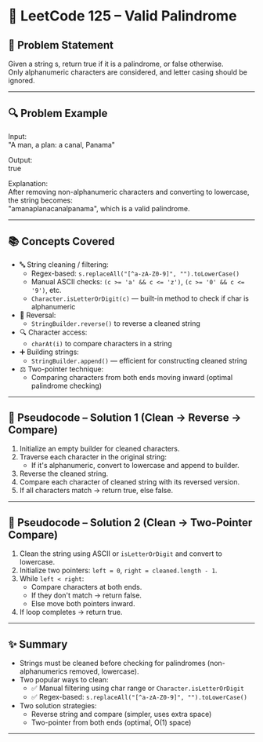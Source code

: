 # 📘 LeetCode 125 – Valid Palindrome

## 🧠 Problem Statement  
Given a string s, return true if it is a palindrome, or false otherwise.  
Only alphanumeric characters are considered, and letter casing should be ignored.

---

## 🔍 Problem Example

Input:  
"A man, a plan: a canal, Panama"  

Output:  
true  

Explanation:  
After removing non-alphanumeric characters and converting to lowercase, the string becomes:  
"amanaplanacanalpanama", which is a valid palindrome.

---

## 📚 Concepts Covered

- 🔤 String cleaning / filtering:
  - Regex-based: `s.replaceAll("[^a-zA-Z0-9]", "").toLowerCase()`
  - Manual ASCII checks: `(c >= 'a' && c <= 'z')`, `(c >= '0' && c <= '9')`, etc.
  - `Character.isLetterOrDigit(c)` — built-in method to check if char is alphanumeric
- 🔁 Reversal:
  - `StringBuilder.reverse()` to reverse a cleaned string
- 🔍 Character access:
  - `charAt(i)` to compare characters in a string
- ➕ Building strings:
  - `StringBuilder.append()` — efficient for constructing cleaned string
- ⚖️ Two-pointer technique:
  - Comparing characters from both ends moving inward (optimal palindrome checking)

---

## 🧠 Pseudocode – Solution 1 (Clean → Reverse → Compare)

1. Initialize an empty builder for cleaned characters.
2. Traverse each character in the original string:
   - If it's alphanumeric, convert to lowercase and append to builder.
3. Reverse the cleaned string.
4. Compare each character of cleaned string with its reversed version.
5. If all characters match → return true, else false.

---

## 🧠 Pseudocode – Solution 2 (Clean → Two-Pointer Compare)

1. Clean the string using ASCII or `isLetterOrDigit` and convert to lowercase.
2. Initialize two pointers: `left = 0`, `right = cleaned.length - 1`.
3. While `left < right`:
   - Compare characters at both ends.
   - If they don't match → return false.
   - Else move both pointers inward.
4. If loop completes → return true.

---

## ✨ Summary

- Strings must be cleaned before checking for palindromes (non-alphanumerics removed, lowercase).
- Two popular ways to clean:
  - ✅ Manual filtering using char range or `Character.isLetterOrDigit`
  - ✅ Regex-based: `s.replaceAll("[^a-zA-Z0-9]", "").toLowerCase()`
- Two solution strategies:
  - Reverse string and compare (simpler, uses extra space)
  - Two-pointer from both ends (optimal, O(1) space)


---
